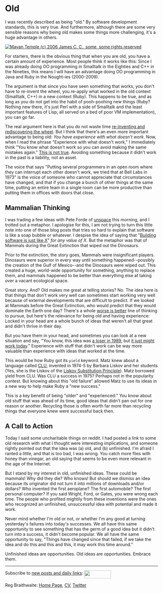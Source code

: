 Old
===

I was recently described as being "old." By software development standards, this is very true. And furthermore, although there are some very sensible reasons why being old makes some things more challenging, it's a huge advantage in others.

[![Mayan Temple (c) 2006 James C. C., some, some rights reserved](http://farm1.static.flickr.com/67/195750078_0777809ce8.jpg)](http://flickr.com/photos/jcchurch/195750078/ "Mayan Temple (c) 2006 James C. C., some rights reserved")  

For starters, there is the obvious thing that when you are old, you have a certain amount of experience. Most people think it works like this: Since I was already doing OO programming in Smalltalk in the Eighties and C++ in the Nineties, this means I will have an advantage doing OO programming in Java and Ruby in the Nought-ies (2000-2009).

The argument is that since you have seen something that works, you don't have to re-invent the wheel, you re-apply what worked in the old context (Smalltalk, C++) in a new context (Ruby). This happens to be true, and as long as you do not get into the habit of pooh-poohing new things (Ruby? Nothing new there, it's just Perl with a side of Smalltalk and the least important features of Lisp, all served on a bed of poor VM implementation), you can go far.

The real argument here is that you do not waste time [re-inventing and rediscovering the wheel](http://kevin.scaldeferri.com/blog/2008/01/26/RaganwaldReinventsMonads.html "Raganwald Reinvents Monads"). But I think that there's an even more important advantage to being old: _You have experience with what doesn't work_. Now, when I read the phrase "Experience with what doesn't work," I immediately think "You know what doesn't work so you can avoid making the same mistakes again." <u>This is not true</u>. Avoiding something because it didn't work in the past is a liability, not an asset.

The voice that says "Putting several programmers in an open room where they can interrupt each other doesn't work, we tried that at Bell Labs in 1973" is the voice of someone who cannot appreciate that circumstances have changed, and that if you change a bunch of other things at the same time, putting an entire team in a single room can be more productive than putting them in offices with doors that close.

Mammalian Thinking
---

I was trading a few ideas with Pete Forde of [unspace](http://www.unspace.ca/ "Unspace") this morning, and I trotted out a metaphor. I apologise for this, I am not trying to turn this little note into one of those blog posts that tries so hard to explain that software is like a soap bubble or whatever. I despise the idea of saying that "[Building software is just like X](http://weblog.raganwald.com/2007/08/bricks.html "Bricks")" _for any value of X_. But the metaphor was that of Mammals during the Great Extinction that wiped out the Dinosaurs.

Prior to the extinction, the story goes, Mammals were insignificant players. Dinosaurs were superior in every way until something happened--possibly the creation of the Gulf of Mexico--and the Dinosaurs were wiped out. This created a huge, world-wide opportunity for something, anything to replace them, and mammals happened to be better than everything else at taking over a vacant ecological space.

Great story. And? Old makes me great at telling stories? No. The idea here is that things that don't work very well can sometimes start working very well because of external developments that are difficult to predict. If we looked at Mammals before the Great Extinction, who would predict that they would dominate the Earth one day? There's a whole [worse is better](http://www.jwz.org/doc/worse-is-better.html "The Rise of ``Worse is Better''") line of thinking to pursue, but here's the relevance for being old and having experience: Locked in your head are a whole bunch of ideas that weren't all that great and didn't thrive in their day.

But you have them in your head, and sometimes you can look at a new situation and say, "You know, this idea was [a loser in 1989](http://en.wikipedia.org/wiki/Apple_Newton "Apple Newton"), but [it just might work today](http://www.apple.com/iphone/ "Apple iPhone")." Experience with stuff that didn't work can be way more valuable than experience with ideas that worked at the time.

This would be how Ruby got its `yield` keyword. Matz knew about a language called [CLU](http://en.wikipedia.org/wiki/CLU_programming_language "CLU (programming language) - Wikipedia, the free encyclopedia"), invented in 1974-5 by Barbara Liskov and her students (Yes, she is the Liskov of the [Liskov Substitution Principle](http://weblog.raganwald.com/2008/04/is-strictly-equivalent-to.html "IS-STRICTLY-EQUIVALENT-TO-A")). Matz borrowed yield from CLU. Was CLU a success in 1975? Perhaps not in the popularity contest. But knowing about this "old failure" allowed Matz to use its ideas in a new way to help make Ruby a "new success."

This is a key benefit of being "older" and "experienced:" You know about old stuff that was ahead of its time, good ideas that didn't pan out for one reason or another. Recycling those is often worth far more than recycling things that everyone knew were successful back then.

A Call to Action
---

Today I said some uncharitable things on reddit. I had posted a link to some old research with what I thought were interesting implications, and someone rightly pointed out that the idea was (a) old, and (b) unfinished. I'm afraid I ranted a little, and that is too bad, I was wrong. You catch more flies with honey than vinegar, an old saying that seems to be even more relevant in the age of the Internet.

But I stand by my interest in old, unfinished ideas. These could be mammals! Why did they die? Who knows! But should we dismiss an idea because its originator did not turn it into millions of downloads and/or dollars? Who invented the first aeroplane? The first automobile? The first personal computer? If you said Wright, Ford, or Gates, you were wrong each time. The people who profited mightily from these inventions were the ones who recognized an unfinished, unsuccessful idea with potential and made it work.

Never mind whether I'm old or not, or whether I'm any good at turning yesterday's failures into today's successes. We all have this same opportunity to see something that has the germ of a good idea but it didn't turn into a success, it didn't become popular. We all have the same opportunity to say, "Things have changed since that failed, if we take the idea and do this and this and this, it may work this time around."

Unfinished ideas are opportunities. Old ideas are opportunities. Embrace them.

----
	
Subscribe to [new posts and daily links](http://feeds.feedburner.com/raganwald "raganwald's rss feed"): <a href="http://feeds.feedburner.com/raganwald"><img src="http://feeds.feedburner.com/~fc/raganwald?bg=&amp;fg=&amp;anim=" height="26" width="88" style="border:0" alt="" align="top"/></a>

Reg Braithwaite: [Home Page](http://reginald.braythwayt.com), [CV](http://reginald.braythwayt.com/RegBraithwaiteGH0109_en_US.pdf ""), [Twitter](http://twitter.com/raganwald)